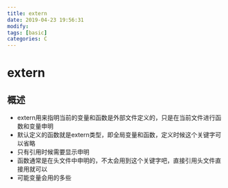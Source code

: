 ```yaml
---
title: extern
date: 2019-04-23 19:56:31	
modify:
tags: [basic]
categories: C
---
```


# extern

## 概述
- extern用来指明当前的变量和函数是外部文件定义的，只是在当前文件进行函数和变量申明
- 默认定义的函数就是extern类型，即全局变量和函数，定义时候这个关键字可以省略
- 只有引用时候需要显示申明
- 函数通常是在头文件中申明的，不太会用到这个关键字吧，直接引用头文件直接用就可以
- 可能变量会用的多些
